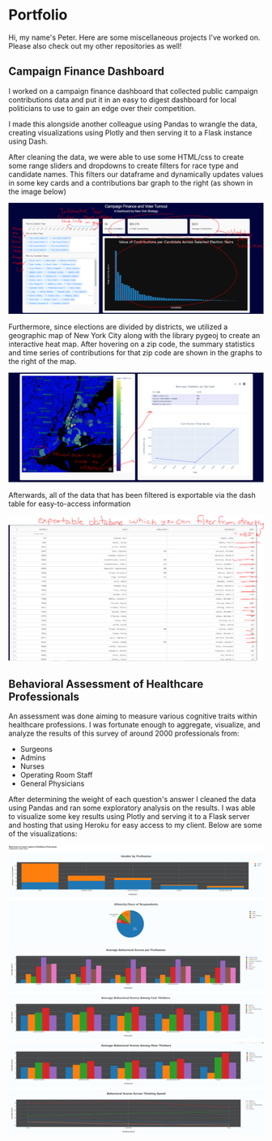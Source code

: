 # Portfolio
Hi, my name's Peter. Here are some miscellaneous projects I've worked on. Please also check out my other repositories as well!

## Campaign Finance Dashboard

I worked on a campaign finance dashboard that collected public campaign contributions data and put it in an easy to digest dashboard for local politicians to use to gain an edge over their competition.

I made this alongside another colleague using Pandas to wrangle the data, creating visualizations using Plotly and then serving it to a Flask instance using Dash.

After cleaning the data, we were able to use some HTML/css to create some range sliders and dropdowns to create filters for race type and candidate names. This filters our dataframe and dynamically updates values in some key cards and a contributions bar graph to the right (as shown in the image below)

![ex1](District%2024%20Election%20Dashboard%2006-2019/campaign_dashboard_1.PNG)

Furthermore, since elections are divided by districts, we utilized a geographic map of New York City along with the library pygeoj to create an interactive heat map. After hovering on a zip code, the summary statistics and time series of contributions for that zip code are shown in the graphs to the right of the map.

![ex2](District%2024%20Election%20Dashboard%2006-2019/campaign_dashboard_2.PNG)

Afterwards, all of the data that has been filtered is exportable via the dash table for easy-to-access information

![ex3](District%2024%20Election%20Dashboard%2006-2019/campaign_dashboard_3.PNG)


## Behavioral Assessment of Healthcare Professionals

An assessment was done aiming to measure various cognitive traits within healthcare professions. I was fortunate enough to aggregate, visualize, and analyze the results of this survey of around 2000 professionals from:
 - Surgeons
 - Admins
 - Nurses
 - Operating Room Staff
 - General Physicians
 
After determining the weight of each question's answer I cleaned the data using Pandas and ran some exploratory analysis on the results. I was able to visualize some key results using Plotly and serving it to a Flask server and hosting that using Heroku for easy access to my client. Below are some of the visualizations:

![img1](Creative%20Science%20Dashboard/data/img1.PNG)
![img2](Creative%20Science%20Dashboard/data/img2.PNG)
![img3](Creative%20Science%20Dashboard/data/img3.PNG)
